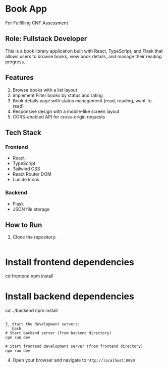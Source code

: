 # Book App
For Fulfilling CNT Assessment

## Role: Fullstack Developer
This is a book library application built with React, TypeScript, and Flask that allows users to browse books, view book details, and manage their reading progress.

## Features
1.  Browse books with a list layout
2.  implement Filter books by status and rating
3.  Book details page with status management (read, reading, want-to-read)
4.  Responsive design with a mobile-like screen layout
5.  CORS-enabled API for cross-origin requests

## Tech Stack
### Frontend
- React
- TypeScript
- Tailwind CSS
- React Router DOM
- Lucide Icons

### Backend
- Flask
- JSON file storage

## How to Run
1. Clone the repository:
   ```bash
# Install frontend dependencies
cd frontend
npm install

# Install backend dependencies
cd ../backend
npm install
```

3. Start the development servers:
```bash
# Start backend server (from backend directory)
npm run dev

# Start frontend development server (from frontend directory)
npm run dev
```

4. Open your browser and navigate to `http://localhost:8080`



